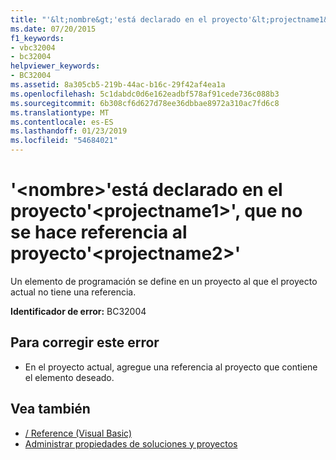 ```yaml
---
title: "'&lt;nombre&gt;'está declarado en el proyecto'&lt;projectname1&gt;', que no se hace referencia al proyecto'&lt;projectname2&gt;'"
ms.date: 07/20/2015
f1_keywords:
- vbc32004
- bc32004
helpviewer_keywords:
- BC32004
ms.assetid: 8a305cb5-219b-44ac-b16c-29f42af4ea1a
ms.openlocfilehash: 5c1dabdc0d6e162eadbf578af91cede736c088b3
ms.sourcegitcommit: 6b308cf6d627d78ee36dbbae8972a310ac7fd6c8
ms.translationtype: MT
ms.contentlocale: es-ES
ms.lasthandoff: 01/23/2019
ms.locfileid: "54684021"
---
```

# <a name="ltnamegt-is-declared-in-project-ltprojectname1gt-which-is-not-referenced-by-project-ltprojectname2gt"></a>'&lt;nombre&gt;'está declarado en el proyecto'&lt;projectname1&gt;', que no se hace referencia al proyecto'&lt;projectname2&gt;'
Un elemento de programación se define en un proyecto al que el proyecto actual no tiene una referencia.  
  
 **Identificador de error:** BC32004  
  
## <a name="to-correct-this-error"></a>Para corregir este error  
  
-   En el proyecto actual, agregue una referencia al proyecto que contiene el elemento deseado.  
  
## <a name="see-also"></a>Vea también

- [/ Reference (Visual Basic)](../../visual-basic/reference/command-line-compiler/reference.md)
- [Administrar propiedades de soluciones y proyectos](/visualstudio/ide/managing-project-and-solution-properties)
